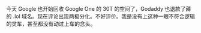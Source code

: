 <p>今天 Google 也开始回收 Google One 的 30T 的空间了，Godaddy 也退款了薅的 .lol 域名。现在评论出现两极分化。不好评价。我是没有上这种一眼不符合逻辑的灵车，甚至都没有动过上车的念头。</p>